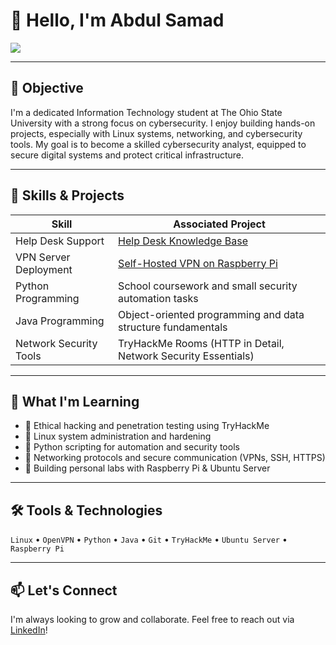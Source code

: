 # 👋 Hello, I'm Abdul Samad

<a href="https://www.linkedin.com/in/abdul-samad200/">
  <img src="https://img.shields.io/badge/-LinkedIn-0072b1?&style=for-the-badge&logo=linkedin&logoColor=white" />
</a>

---

## 🎯 Objective

I'm a dedicated Information Technology student at The Ohio State University with a strong focus on cybersecurity. I enjoy building hands-on projects, especially with Linux systems, networking, and cybersecurity tools. My goal is to become a skilled cybersecurity analyst, equipped to secure digital systems and protect critical infrastructure.

---

## 🧠 Skills & Projects

| Skill                   | Associated Project                                                                 |
|-------------------------|-------------------------------------------------------------------------------------|
| Help Desk Support       | [Help Desk Knowledge Base](https://github.com/MahmoudFroukh/Help-Desk-Knowledge-Base) |
| VPN Server Deployment   | [Self-Hosted VPN on Raspberry Pi](https://github.com/yourusername/openvpn-pi)       |
| Python Programming      | School coursework and small security automation tasks                               |
| Java Programming        | Object-oriented programming and data structure fundamentals                         |
| Network Security Tools  | TryHackMe Rooms (HTTP in Detail, Network Security Essentials)                       |

---

## 🧪 What I'm Learning

- 🔐 Ethical hacking and penetration testing using TryHackMe  
- 🐧 Linux system administration and hardening  
- 🧰 Python scripting for automation and security tools  
- 📡 Networking protocols and secure communication (VPNs, SSH, HTTPS)  
- 💾 Building personal labs with Raspberry Pi & Ubuntu Server  

---

## 🛠️ Tools & Technologies

`Linux` • `OpenVPN` • `Python` • `Java` • `Git` • `TryHackMe` • `Ubuntu Server` • `Raspberry Pi`

---

## 📫 Let's Connect

I'm always looking to grow and collaborate. Feel free to reach out via [LinkedIn](https://www.linkedin.com/in/abdul-samad200/)!
